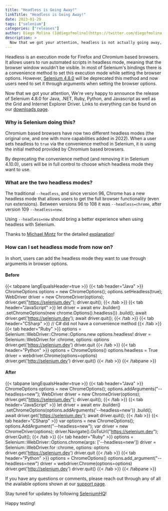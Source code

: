 ```yaml
---
title: "Headless is Going Away!"
linkTitle: "Headless is Going Away!"
date: 2023-01-29
tags: ["selenium"]
categories: ["releases"]
author: Diego Molina ([@diegofmolina](https://twitter.com/diegofmolina))
description: >
  Now that we got your attention, headless is not actually going away, just the convenience method to set it in Selenium
---
```


Headless is an execution mode for Firefox and Chromium based browsers. It allows users to run automated scripts in 
headless mode, meaning that the browser window wouldn’t be visible. In most of Selenium's bindings there is a
convenience method to set this execution mode while setting the browser options. However, 
[Selenium 4.8.0](https://www.selenium.dev/blog/2023/selenium-4-8-0-released/) will be deprecated this method 
and now users need to set it through arguments when setting the browser options.



Now that we got your attention, 
We're very happy to announce the release of Selenium 4.8.0 for Java, 
.NET, Ruby, Python, and Javascript as well as the Grid and Internet Explorer Driver.
Links to everything can be found on our [downloads page](https://www.selenium.dev/downloads/).

### Why is Selenium doing this?

Chromium based browsers have now two different headless modes (the original one, and one with more 
capabilities added in 2022). When a user sets headless to `true` via the convenience method in Selenium, 
it is using the initial method provided by Chromium based browsers. 

By deprecating the convenience method (and removing it in Selenium 4.10.0), users will be in full control to 
choose which headless mode they want to use.

### What are the two headless modes?

The traditional `--headless`, and since version 96, Chrome has a new headless mode that allows users to 
get the full browser functionality (even run extensions). Between versions 96 to 108 it was 
`--headless=chrome`, after version 109 `--headless=new`.

Using `--headless=new` should bring a better experience when using headless with Selenium.

Thanks to [Michael Mintz](https://github.com/mdmintz) for the detailed 
[explanation](https://stackoverflow.com/questions/45631715/downloading-with-chrome-headless-and-selenium/73840130#73840130)!


### How can I set headless mode from now on?

In short, users can add the headless mode they want to use through arguments in browser options.

#### Before 
{{< tabpane langEqualsHeader=true >}}
{{< tab header="Java" >}}
ChromeOptions options = new ChromeOptions();
options.setHeadless(true);
WebDriver driver = new ChromeDriver(options);
driver.get("https://selenium.dev");
driver.quit();
{{< /tab >}}
{{< tab header="JavaScript" >}}
let driver = await env
  .builder()
  .setChromeOptions(new chrome.Options().headless())
  .build();
await driver.get('https://selenium.dev');
await driver.quit();
{{< /tab >}}
{{< tab header="CSharp" >}}
// C# did not have a convenience method
{{< /tab >}}
{{< tab header="Ruby" >}}
options = Selenium::WebDriver::Chrome::Options.new
options.headless!
driver = Selenium::WebDriver.for :chrome, options: options
driver.get('https://selenium.dev')
driver.quit
{{< /tab >}}
{{< tab header="Python" >}}
options = ChromeOptions()
options.headless = True
driver = webdriver.Chrome(options=options)
driver.get('http://selenium.dev')
driver.quit()
{{< /tab >}}
{{< /tabpane >}}

#### After
{{< tabpane langEqualsHeader=true >}}
{{< tab header="Java" >}}
ChromeOptions options = new ChromeOptions();
options.addArguments("--headless=new");
WebDriver driver = new ChromeDriver(options);
driver.get("https://selenium.dev");
driver.quit();
{{< /tab >}}
{{< tab header="JavaScript" >}}
let driver = await env
  .builder()
  .setChromeOptions(options.addArguments('--headless=new'))
  .build();
await driver.get('https://selenium.dev');
await driver.quit();
{{< /tab >}}
{{< tab header="CSharp" >}}
var options = new ChromeOptions();
options.AddArgument("--headless=new");
var driver = new ChromeDriver(options);
driver.Navigate().GoToUrl("https://selenium.dev");
driver.Quit();
{{< /tab >}}
{{< tab header="Ruby" >}}
options = Selenium::WebDriver::Options.chrome(args: ['--headless=new'])
driver = Selenium::WebDriver.for :chrome, options: options
driver.get('https://selenium.dev')
driver.quit
{{< /tab >}}
{{< tab header="Python" >}}
options = ChromeOptions()
options.add_argument("--headless=new")
driver = webdriver.Chrome(options=options)
driver.get('http://selenium.dev')
driver.quit()
{{< /tab >}}
{{< /tabpane >}}


If you have any questions or comments, please reach out through any of all the available options 
shown at our [support page](https://www.selenium.dev/support/).

Stay tuned for updates by following [SeleniumHQ](https://twitter.com/seleniumhq)!

Happy testing!